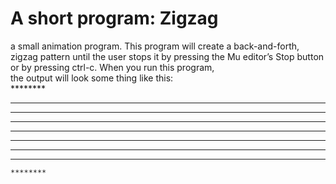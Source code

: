 # A short program: Zigzag
a small animation program. This program will create a back-and-forth, zigzag pattern until the user stops it by pressing the Mu editor’s Stop button or by pressing ctrl-c. When you run this program,  
the output will look some thing like this:  
    ********  
   ********  
  ********  
 ********  
 ********  
 ********  
  ********  
   ********  
    ********

